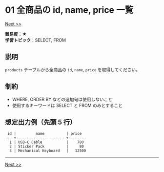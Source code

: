 # 01 全商品の id, name, price 一覧

[Next >>](problem_02.md)

**難易度**：★  
**学習トピック**：SELECT, FROM

## 説明
`products` テーブルから全商品の `id`, `name`, `price` を取得してください。

## 制約
* WHERE, ORDER BY などの追加句は使用しないこと
* 使用するキーワードは SELECT と FROM のみとすること

## 想定出力例（先頭 5 行）
 
```
 id |         name          | price  
----+-----------------------+--------
  1 | USB-C Cable           |    780
  2 | Sticker Pack          |     80
  3 | Mechanical Keyboard   |   12500
```

---

[Next >>](problem_02.md)

